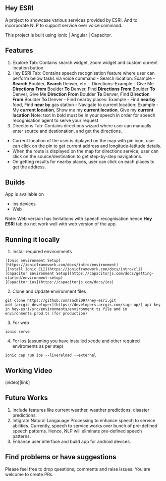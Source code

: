 ## Hey ESRI

A project to showcase various services provided by ESRI. And to incorporate NLP to support service over voice command.

This project is built using Ionic | Angular | Capacitor.

## Features

1) Explore Tab: Contains search widget, zoom widget and custom current location button.
2) Hey ESRI Tab: Contains speech recognisation feature where user can perform below tasks via voice command
                 - Search location: Example - **Search** Boulder, **Search** Denver, etc.
                 - Directions: Example - Give Me **Directions** **From** Boulder **To** Denver, Find **Directions** **From** Boulder **To** Denver, Give Me **Direction** **From** Boulder **To** Denver, Find **Direction** **From** Boulder **To** Denver
                 - Find nearby places: Example - Find **nearby** food, Find **near by** gas station
                 - Navigate to current location: Example  - My **current location**, Show me my **current location**, Give my **current location**
   Note: text in bold must be in your speech in order for speech recognisation agent to serve your request
3) Directions Tab: Contains directions wizard where user can manually enter source and destionation, and get the directions.

- Current location of the user is diplayed on the map with pin icon, user can click on the pin to get current address and longitude-latitude details.
- When the route is displayed on the map for directions service, user can click on the source/destination to get step-by-step navigations.
- On getting results for nearby places, user can click on each places to get the address.

## Builds

App is available on 
- ios devices
- Web

Note: Web version has limitations with speech recognisation hence **Hey ESRI** tab do not work well with web version of the app.

## Running it locally

1. Install required environments
```
[Ionic environment Setup](https://ionicframework.com/docs/intro/environment)
[Install Ionic CLI](https://ionicframework.com/docs/intro/cli)
[Capacitor Environment Setup](https://capacitorjs.com/docs/getting-started/environment-setup)
[Capacitor ios](https://capacitorjs.com/docs/ios)
```

2. Clone and Update environment files
```
git clone https://github.com/sachi097/hey-esri.git
add [arcgis developer](https://developers.arcgis.com/sign-up/) api key in hey-esri/src/environments/environment.ts file and in environments.prod.ts (for production)
```
3. For web
```
ionic serve
```

4. For ios (assuming you have installed xcode and other required enviroments as per step)
```
ionic cap run ios --livereload --external
```
## Working Video

(video)[link]

## Future Works

1. Include features like current weather, weather predictions, disaster predictions.
2. Intigrate Natural Langauage Processing to enhance speech to service abilities. Currently, speech to service works over bunch of pre-defined speech patterns. Hence, NLP will eliminate pre-defined speech patterns.
3. Enhance user interface and build app for android devices.

## Find problems or have suggestions

Please feel free to drop questions, comments and raise issues.
You are welcome to create PRs.
